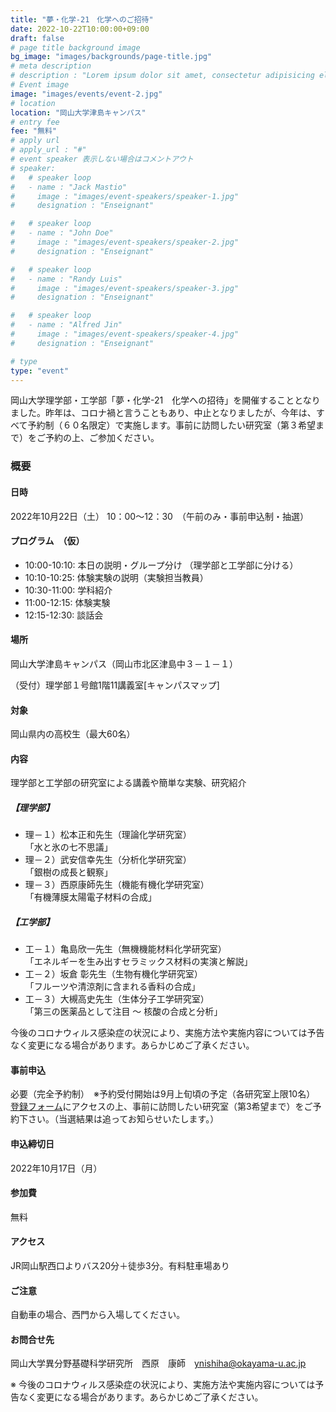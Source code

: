 ```yaml
---
title: "夢・化学-21　化学へのご招待"
date: 2022-10-22T10:00:00+09:00
draft: false
# page title background image
bg_image: "images/backgrounds/page-title.jpg"
# meta description
# description : "Lorem ipsum dolor sit amet, consectetur adipisicing elit, sed do eiusmod tempor incididunt ut labore. dolore magna aliqua. Ut enim ad minim veniam, quis nostrud."
# Event image
image: "images/events/event-2.jpg"
# location
location: "岡山大学津島キャンパス"
# entry fee
fee: "無料"
# apply url
# apply_url : "#"
# event speaker 表示しない場合はコメントアウト
# speaker:
#   # speaker loop
#   - name : "Jack Mastio"
#     image : "images/event-speakers/speaker-1.jpg"
#     designation : "Enseignant"

#   # speaker loop
#   - name : "John Doe"
#     image : "images/event-speakers/speaker-2.jpg"
#     designation : "Enseignant"

#   # speaker loop
#   - name : "Randy Luis"
#     image : "images/event-speakers/speaker-3.jpg"
#     designation : "Enseignant"

#   # speaker loop
#   - name : "Alfred Jin"
#     image : "images/event-speakers/speaker-4.jpg"
#     designation : "Enseignant"

# type
type: "event"
---
```


岡山大学理学部・工学部「夢・化学-21　化学への招待」を開催することとなりました。昨年は、コロナ禍と言うこともあり、中止となりましたが、今年は、すべて予約制（６０名限定）で実施します。事前に訪問したい研究室（第３希望まで）をご予約の上、ご参加ください。

### 概要

#### 日時

2022年10月22日（土） 10：00～12：30　（午前のみ・事前申込制・抽選）

#### プログラム　（仮）

* 10:00-10:10: 本日の説明・グループ分け （理学部と工学部に分ける）
* 10:10-10:25: 体験実験の説明（実験担当教員）
* 10:30-11:00: 学科紹介
* 11:00-12:15: 体験実験
* 12:15-12:30: 談話会

#### 場所

岡山大学津島キャンパス（岡山市北区津島中３－１－１）

 （受付）理学部１号館1階11講義室[キャンパスマップ]
#### 対象

岡山県内の高校生（最大60名）
#### 内容

理学部と工学部の研究室による講義や簡単な実験、研究紹介

##### 【理学部】

* 理－１）松本正和先生（理論化学研究室）<br /> 「水と氷の七不思議」</li>
* 理－２）武安信幸先生（分析化学研究室）<br /> 「銀樹の成長と観察」</li>
* 理－３）西原康師先生（機能有機化学研究室）<br /> 「有機薄膜太陽電子材料の合成」</li>

##### 【工学部】

* 工－１）亀島欣一先生（無機機能材料化学研究室）<br /> 「エネルギーを生み出すセラミックス材料の実演と解説」</li>
* 工－２）坂倉 彰先生（生物有機化学研究室）<br /> 「フルーツや清涼剤に含まれる香料の合成」</li>
* 工－３）大槻高史先生（生体分子工学研究室）<br /> 「第三の医薬品として注目 ～ 核酸の合成と分析」</li>

今後のコロナウィルス感染症の状況により、実施方法や実施内容については予告なく変更になる場合があります。あらかじめご了承ください。

#### 事前申込

必要（完全予約制）　※予約受付開始は9月上旬頃の予定（各研究室上限10名）
[登録フォーム](https://docs.google.com/forms/d/e/1FAIpQLSeG3uSIqI2RHzjxK-Dyq2Pnc35zCz7_tB2ED1BsbzJIzQOS1Q/viewform)にアクセスの上、事前に訪問したい研究室（第3希望まで）をご予約下さい。（当選結果は追ってお知らせいたします。）

#### 申込締切日

2022年10月17日（月）<!--<dt>●当選結果発表</dt> <dd> 2022年10月7日（金）（当選者にはメールでお送りしますので、連絡の取れるメールアドレスを明記ください） </dd> -->

#### 参加費

無料

#### アクセス

JR岡山駅西口よりバス20分＋徒歩3分。有料駐車場あり

#### ご注意

自動車の場合、西門から入場してください。

#### お問合せ先

岡山大学異分野基礎科学研究所　西原　康師　[ynishiha@okayama-u.ac.jp](mailto:ynishiha@okayama-u.ac.jp)

※ 今後のコロナウィルス感染症の状況により、実施方法や実施内容については予告なく変更になる場合があります。あらかじめご了承ください。
